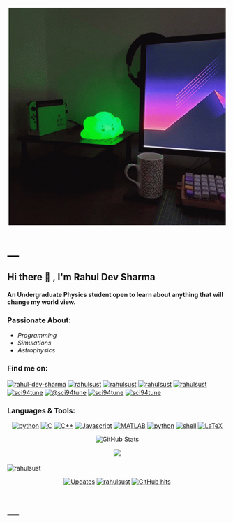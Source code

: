 <p align="center">
<img src="tenor (1).gif"/>
</p>
<h1>__</h1>
<h2>Hi there 👋
, I'm Rahul Dev Sharma</h2>
<h4>An Undergraduate Physics student open to learn about anything that will change my world view.</h4>
<h3>Passionate About:</h3>
<ul>
<li><em>Programming</em></li>
<li><em>Simulations</em></li>
<li><em>Astrophysics</em></li>
</ul>
<h3>Find me on:</h3>

<p align="center">
<p><a href="https://linkedin.com/in/rahul-dev-sharma" target="blank"><img align="center" src="https://www.linkedin.com/favicon.ico" alt="rahul-dev-sharma" height="30" width="30" /></a>
<a href="https://fb.com/rahulsust" target="blank"><img align="center" src="https://static.xx.fbcdn.net/rsrc.php/yD/r/d4ZIVX-5C-b.ico?_nc_eui2=AeEzknXIn4rT3Jbt0gEwW_2WaBWfmC2eGbdoFZ-YLZ4Zt2ESD9Ow8MCjVYk_XteYMp0hrBgjV7R-iUZ7L0-4uN_x" alt="rahulsust" height="30" width="30" /></a>
<a href="https://www.codechef.com/users/rahulsust" target="blank"><img align="center" src="https://s3.amazonaws.com/codechef_shared/favicon.ico" alt="rahulsust" height="30" width="30" /></a>
<a href="https://www.hackerrank.com/rahulsust" target="blank"><img align="center" src="https://hrcdn.net/community-frontend/assets/favicon-ddc852f75a.png" alt="rahulsust" height="30" width="30" /></a>
<a href="https://codeforces.com/profile/rahulsust" target="blank"><img align="center" src="https://codeforces.com/favicon.ico" alt="rahulsust" height="30" width="30" /></a>
<a href="https://www.leetcode.com/sci94tune" target="blank"><img align="center" src="https://assets.leetcode.com/static_assets/public/icons/favicon.ico" alt="sci94tune" height="30" width="30" /></a>
<a href="https://www.hackerearth.com/@sci94tune" target="blank"><img align="center" src="https://static-fastly.hackerearth.com/newton/production/static/images/common/favicon.png" alt="@sci94tune" height="30" width="30" /></a>
<a href="https://auth.geeksforgeeks.org/user/sci94tune" target="blank"><img align="center" src="https://www.geeksforgeeks.org/favicon.ico" alt="sci94tune" height="30" width="30" /></a>
<a href="https://www.topcoder.com/members/sci94tune" target="blank"><img align="center" src="https://www.topcoder.com/wp-content/uploads/2020/05/cropped-TC-Icon-32x32.png" alt="sci94tune" height="30" width="30" /></a>
</p></p>
<h3>Languages &amp; Tools:</h3>
<p align="center">
    <!--a href="https://github.com/rahulsust?tab=repositories" target="_blank"><img alt="Code" src="https://img.shields.io/badge/-code-000000?style=flat-square&logo=Plex&logoColor=white"></a-->
    <a href="https://github.com/rahulsust?tab=repositories&language=python" target="_blank"><img alt="python" src="https://img.shields.io/badge/-python-3776AB?style=flat-square&logo=PYTHON&logoColor=white"></a>
    <a href="https://github.com/rahulsust?tab=repositories&language=clang" target="_blank"><img alt="C" src="https://img.shields.io/badge/-c-3776AB?style=flat-square&logo=C&logoColor=white"></a>
    <a href="https://github.com/rahulsust?tab=repositories&language=cpp" target="_blank"><img alt="C++" src="https://img.shields.io/badge/-cpp-3776AB?style=flat-square&logo=Cplusplus&logoColor=white"></a>
    <a href="https://github.com/rahulsust?tab=repositories&language=js" target="_blank"><img alt="Javascript" src="https://img.shields.io/badge/-javscript-0076A8?style=flat-square&logo=Javascript&logoColor=white"></a>
    <a href="https://github.com/rahulsust?tab=repositories&language=matlab" target="_blank"><img alt="MATLAB" src="https://img.shields.io/badge/-MATLAB-0076A8?style=flat-square&logo=MathWork&logoColor=white"></a>
    <a href="https://github.com/rahulsust?tab=repositories&tools=virtualbox" target="_blank"><img alt="python" src="https://img.shields.io/badge/-virtualbox-3776AB?style=flat-square&logo=virtualbox&logoColor=white"></a>
    <a href="https://github.com/rahulsust?tab=repositories&language=shell" target="_blank"><img alt="shell" src="https://img.shields.io/badge/-shell-5391FE?style=flat-square&logo=PowerShell&logoColor=white"></a>
    <a href="https://github.com/rahulsust?tab=repositories&language=TeX" target="_blank"><img alt="LaTeX" src="https://img.shields.io/badge/-LaTeX-008080?style=flat-square&logo=LaTeX&logoColor=white"></a>
</p>
<!--<a href="https://github.com/rahulsust/github-stats">

![](https://github.com/rahulsust/github-stats/blob/master/generated/overview.svg)
![](https://github.com/rahulsust/github-stats/blob/master/generated/languages.svg)

</a>
-->
<p align="center">
    <img alt = "GitHub Stats" src="https://github-readme-stats.vercel.app/api?username=rahulsust&include_all_commits=true&count_private=true&show_icons=true&hide=&icon_color=000000&hide_border=true&title_color=5391FE&line_height=21&text_color=000&bg_color=0,ea6161,ffc64d,fffc4d,52fa5a&theme=graywhite">
</p>

<p align="center">
    <img height="137px" src="https://github-readme-stats.vercel.app/api/top-langs/?username=rahulsust&hide=html&hide_title=true&hide_border=true&layout=compact&langs_count=6&exclude_repo=comp426,Redventures-Movie-Quotes&text_color=000&icon_color=fff&bg_color=0,52fa5a,4dfcff,c64dff&theme=graywhite" />
</p>


<p><img align="center" src="https://github-readme-streak-stats.herokuapp.com/?user=rahulsust&bg_color=0,52fa5a,4dfcff,c64dff&icon_color=fff&" alt="rahulsust" /></p>

<p align="center">
    <a href="https://github.com/rahulsust?tab=followers" target="_blank"><img alt="Updates" src="https://img.shields.io/badge/--000000?style=flat-square&logo=RSS&logoColor=white"></a>
    <a href="https://github.com/rahulsust" target="_blank"><img alt="rahulsust" src="https://badges.pufler.dev/visits/rahulsust/rahulsust?logo=GitHub&label=visits&color=success&logoColor=white&style=flat-square"/></a>
    <!--<a href="https://github.com/rahulsust" target="_blank"><img alt="profile hits" src="https://img.shields.io/jsdelivr/gh/hw/rahulsust/rahulsust?label=hits&style=flat-square"></a>-->
    <a href="https://github.com/rahulsust/rahulsust" target="_blank"><img alt="GitHub hits" src="https://img.shields.io/github/last-commit/rahulsust/rahulsust?label=profile%20updated&style=flat-square"></a>
</p>

<h1>__</h1>
<!--

- 🔭 I’m currently working on ...
- 🌱 I’m currently learning ...
- 👯 I’m looking to collaborate on ...
- 🤔 I’m looking for help with ...
- 💬 Ask me about ...
- 📫 How to reach me: ...
- 😄 Pronouns: ...
- ⚡ Fun fact: ...
-->
